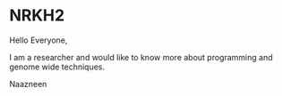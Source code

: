 # NRKH2

Hello Everyone,

I am a researcher and would like to know more about programming and genome wide techniques.

Naazneen
